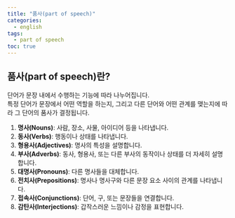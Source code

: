 ```yaml
---
title: "품사(part of speech)"
categories:
  - english
tags:
  - part of speech
toc: true
---
```


## 품사(part of speech)란?

단어가 문장 내에서 수행하는 기능에 따라 나누어집니다.  
특정 단어가 문장에서 어떤 역할을 하는지, 그리고 다른 단어와 어떤 관계를 맺는지에 따라 그 단어의 품사가 결정됩니다.

1. **명사(Nouns)**: 사람, 장소, 사물, 아이디어 등을 나타냅니다.
2. **동사(Verbs)**: 행동이나 상태를 나타냅니다.
3. **형용사(Adjectives)**: 명사의 특성을 설명합니다.
4. **부사(Adverbs)**: 동사, 형용사, 또는 다른 부사의 동작이나 상태를 더 자세히 설명합니다.
5. **대명사(Pronouns)**: 다른 명사들을 대체합니다.
6. **전치사(Prepositions)**: 명사나 명사구와 다른 문장 요소 사이의 관계를 나타냅니다.
7. **접속사(Conjunctions)**: 단어, 구, 또는 문장들을 연결합니다.
8. **감탄사(Interjections)**: 갑작스러운 느낌이나 감정을 표현합니다.
